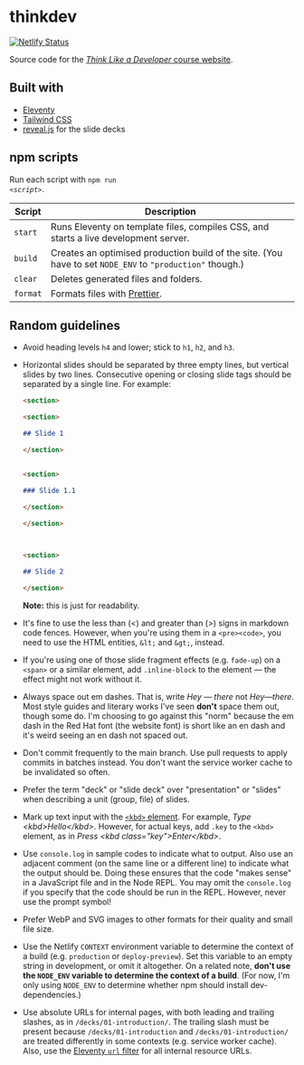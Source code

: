 # thinkdev

[![Netlify Status](https://api.netlify.com/api/v1/badges/db23d46a-8a76-4c38-8b08-b513ed6298c3/deploy-status)](https://app.netlify.com/sites/thinkdev/deploys)

Source code for the [<i>Think Like a Developer</i> course website](https://thinkdev.netlify.app/).

## Built with

- [Eleventy](https://www.11ty.dev/)
- [Tailwind CSS](https://tailwindcss.com/)
- [reveal.js](https://revealjs.com/) for the slide decks

## npm scripts

Run each script with <code>npm run <var>&lt;script&gt;</var></code>.

<!-- prettier-ignore-start -->

**Script** | **Description**
-- | --
`start` | Runs Eleventy on template files, compiles CSS, and starts a live development server.
`build` | Creates an optimised production build of the site. (You have to set `NODE_ENV` to `"production"` though.)
`clear` | Deletes generated files and folders.
`format` | Formats files with [Prettier](https://prettier.io/).

<!-- prettier-ignore-end -->

## Random guidelines

* Avoid heading levels `h4` and lower; stick to `h1`, `h2`, and `h3`.

* Horizontal slides should be separated by three empty lines, but vertical slides by two lines.
  Consecutive opening or closing slide tags should be separated by a single line. For example:
   ```md
   <section>

   <section>

   ## Slide 1

   </section>


   <section>

   ### Slide 1.1

   </section>

   </section>



   <section>

   ## Slide 2

   </section>
   ```
   **Note:** this is just for readability.

* It's fine to use the less than (&lt;) and greater than (&gt;) signs in markdown code fences. However, when you're using them in a `<pre><code>`, you need to use the HTML entities, `&lt;` and `&gt;`, instead.

* If you're using one of those slide fragment effects (e.g. `fade-up`) on a `<span>` or a similar element, add `.inline-block` to the element &mdash; the effect might not work without it.

* Always space out em dashes. That is, write <i>Hey &mdash; there</i> not <i>Hey&mdash;there</i>. Most style guides and literary works I've seen **don't** space them out, though some do. I'm choosing to go against this "norm" because the em dash in the Red Hat font (the website font) is short like an en dash and it's weird seeing an en dash not spaced out.

* Don't commit frequently to the main branch. Use pull requests to apply commits in batches instead. You don't want the service worker cache to be invalidated so often.

* Prefer the term "deck" or "slide deck" over "presentation" or "slides" when describing a unit (group, file) of slides.

* Mark up text input with the [`<kbd>` element](https://developer.mozilla.org/en-US/docs/Web/HTML/Element/kbd). For example, <i>Type \<kbd>Hello\</kbd></i>. However, for actual keys, add `.key` to the `<kbd>` element, as in <i>Press \<kbd class="key">Enter\</kbd></i>.

* Use `console.log` in sample codes to indicate what to output. Also use an adjacent comment (on the same line or a different line) to indicate what the output should be. Doing these ensures that the code "makes sense" in a JavaScript file and in the Node REPL. You may omit the `console.log` if you specify that the code should be run in the REPL. However, never use the prompt symbol!

* Prefer WebP and SVG images to other formats for their quality and small file size.

* Use the Netlify `CONTEXT` environment variable to determine the context of a build (e.g. `production` or `deploy-preview`). Set this variable to an empty string in development, or omit it altogether. On a related note, **don't use the `NODE_ENV` variable to determine the context of a build**. (For now, I'm only using `NODE_ENV` to determine whether npm should install dev-dependencies.)

* Use absolute URLs for internal pages, with both leading and trailing slashes, as in `/decks/01-introduction/`. The trailing slash must be present because `/decks/01-introduction` and `/decks/01-introduction/` are treated differently in some contexts (e.g. service worker cache). Also, use the [Eleventy `url` filter](https://www.11ty.dev/docs/filters/url/) for all internal resource URLs.

